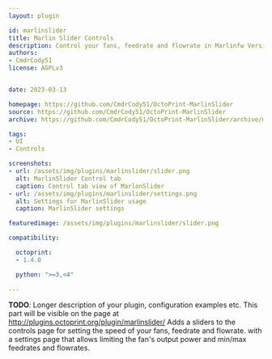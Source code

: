 ```yaml
---
layout: plugin

id: marlinslider
title: Marlin Slider Controls
description: Control your fans, feedrate and flowrate in Marlinfw Version 2+.
authors:
- CmdrCody51
license: AGPLv3


date: 2023-03-13

homepage: https://github.com/CmdrCody51/OctoPrint-MarlinSlider
source: https://github.com/CmdrCody51/OctoPrint-MarlinSlider
archive: https://github.com/CmdrCody51/OctoPrint-MarlinSlider/archive/master.zip

tags:
- UI
- Controls

screenshots:
- url: /assets/img/plugins/marlinslider/slider.png
  alt: MarlinSlider Control tab
  caption: Control tab view of MarlonSlider
- url: /assets/img/plugins/marlinslider/settings.png
  alt: Settings for MarlinSlider usage
  caption: MarlinSlider settings

featuredimage: /assets/img/plugins/marlinslider/slider.png

compatibility:

  octoprint:
  - 1.4.0

  python: ">=3,<4"
  
---
```


**TODO**: 
Longer description of your plugin, configuration examples etc.
This part will be visible on the page at http://plugins.octoprint.org/plugin/marlinslider/
Adds a sliders to the controls page for setting the speed of your fans, feedrate and flowrate. with a settings page that allows limiting the fan's output power and min/max feedrates and flowrates.
